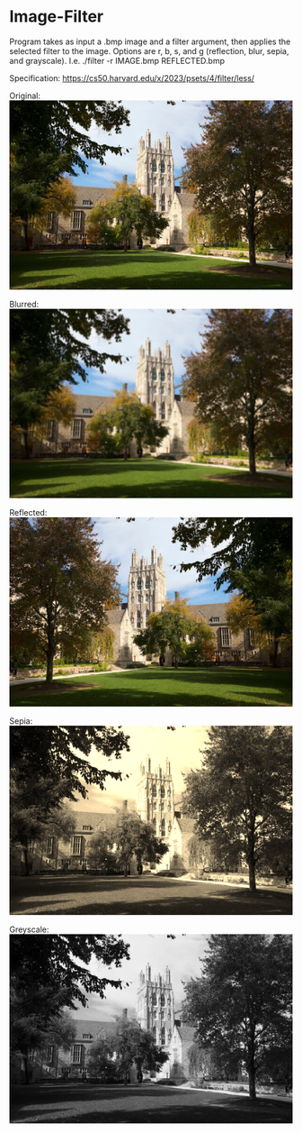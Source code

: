 # Image-Filter
Program takes as input a .bmp image and a filter argument, then applies the selected filter to the image. Options are r, b, s, and g (reflection, blur, sepia, and grayscale). I.e. ./filter -r IMAGE.bmp REFLECTED.bmp

Specification: https://cs50.harvard.edu/x/2023/psets/4/filter/less/

Original:
![Courtyard](./images/courtyard.bmp)

Blurred:
![Blurred courtyard](./images/courtyard_blurred.bmp)

Reflected:
![Reflected courtyard](./images/courtyard_reflected.bmp)

Sepia:
![Sepia courtyard](./images/courtyard_sepia.bmp)

Greyscale:
![Greyscale courtyard](./images/courtyard_greyscale.bmp)
